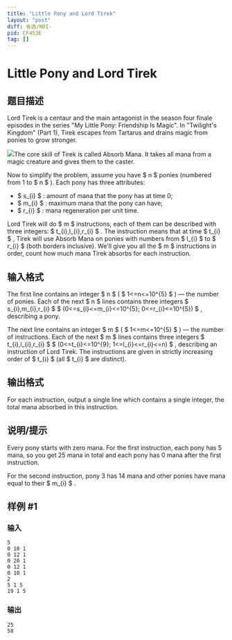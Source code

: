 ```yaml
---
title: "Little Pony and Lord Tirek"
layout: "post"
diff: 省选/NOI-
pid: CF453E
tag: []
---
```


# Little Pony and Lord Tirek

## 题目描述

Lord Tirek is a centaur and the main antagonist in the season four finale episodes in the series "My Little Pony: Friendship Is Magic". In "Twilight's Kingdom" (Part 1), Tirek escapes from Tartarus and drains magic from ponies to grow stronger.

 ![](https://cdn.luogu.com.cn/upload/vjudge_pic/CF453E/643ac83a27b2195ea33883fd4f5562486272f6c4.png)The core skill of Tirek is called Absorb Mana. It takes all mana from a magic creature and gives them to the caster.

Now to simplify the problem, assume you have $ n $ ponies (numbered from 1 to $ n $ ). Each pony has three attributes:

- $ s_{i} $ : amount of mana that the pony has at time 0;
- $ m_{i} $ : maximum mana that the pony can have;
- $ r_{i} $ : mana regeneration per unit time.

Lord Tirek will do $ m $ instructions, each of them can be described with three integers: $ t_{i},l_{i},r_{i} $ . The instruction means that at time $ t_{i} $ , Tirek will use Absorb Mana on ponies with numbers from $ l_{i} $ to $ r_{i} $ (both borders inclusive). We'll give you all the $ m $ instructions in order, count how much mana Tirek absorbs for each instruction.

## 输入格式

The first line contains an integer $ n $ ( $ 1<=n<=10^{5} $ ) — the number of ponies. Each of the next $ n $ lines contains three integers $ s_{i},m_{i},r_{i} $ $ (0<=s_{i}<=m_{i}<=10^{5}; 0<=r_{i}<=10^{5}) $ , describing a pony.

The next line contains an integer $ m $ ( $ 1<=m<=10^{5} $ ) — the number of instructions. Each of the next $ m $ lines contains three integers $ t_{i},l_{i},r_{i} $ $ (0<=t_{i}<=10^{9}; 1<=l_{i}<=r_{i}<=n) $ , describing an instruction of Lord Tirek. The instructions are given in strictly increasing order of $ t_{i} $ (all $ t_{i} $ are distinct).

## 输出格式

For each instruction, output a single line which contains a single integer, the total mana absorbed in this instruction.

## 说明/提示

Every pony starts with zero mana. For the first instruction, each pony has 5 mana, so you get 25 mana in total and each pony has 0 mana after the first instruction.

For the second instruction, pony 3 has 14 mana and other ponies have mana equal to their $ m_{i} $ .

## 样例 #1

### 输入

```
5
0 10 1
0 12 1
0 20 1
0 12 1
0 10 1
2
5 1 5
19 1 5

```

### 输出

```
25
58

```

